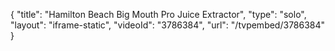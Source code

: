 {
    "title": "Hamilton Beach Big Mouth Pro Juice Extractor",
    "type": "solo",
    "layout": "iframe-static",
    "videoId": "3786384",
    "url": "\/tvpembed\/3786384"
}